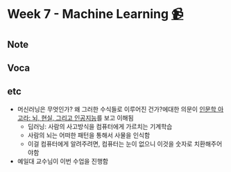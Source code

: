 # Week 7 - Machine Learning [📹](https://youtu.be/dgt6IfEXgDk)

## Note


## Voca

## etc
- 머신러닝은 무엇인가? 왜 그러한 수식들로 이루어진 건가?에대한 의문이 [인문학 아고라: 뇌, 현실, 그리고 인공지능](https://youtu.be/tKLRQs_nOxM)를 보고 이해됨
  - 딥러닝: 사람의 사고방식을 컴퓨터에게 가르치는 기계학습
  - 사람의 뇌는 어떠한 패턴을 통해서 사물을 인식함
  - 이걸 컴퓨터에게 알려주려면, 컴퓨터는 눈이 없으니 이것을 숫자로 치환해주어야함
- 예일대 교수님이 이번 수업을 진행함
